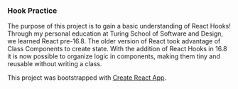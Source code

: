 ### Hook Practice
The purpose of this project is to gain a basic understanding of React Hooks!  Through my personal education at Turing School of Software and Design, we learned React pre-16.8.  The older version of React took advantage of Class Components to create state.  With the addition of React Hooks in 16.8 it is now possible to organize logic in components, making them tiny and reusable without writing a class.

This project was bootstrapped with [Create React App](https://github.com/facebook/create-react-app).
